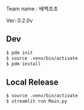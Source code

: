 Team name : 배백조조

Ver: 0.2.0v

## Dev
```bash
$ pdm init
$ source .venv/bin/activate
$ pdm install
```

## Local Release
```bash
$ source .venv/bin/activate
$ streamlit run Main.py
```
